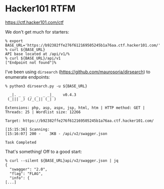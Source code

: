 # Hacker101 RTFM

https://ctf.hacker101.com/ctf

We don't get much for starters:

```
% export BASE_URL='https://b92382ffe276f612169505245b1a76aa.ctf.hacker101.com/'
% curl ${BASE_URL}
API base located at /api/v1/%                                                                                                                                                                   % curl ${BASE_URL}/api/v1
["Endpoint not found"]%
```

I've been using `dirsearch` (https://github.com/maurosoria/dirsearch) to enumerate endpoints:

```
% python3 dirsearch.py -u ${BASE_URL}

  _|. _ _  _  _  _ _|_    v0.4.3
 (_||| _) (/_(_|| (_| )

Extensions: php, asp, aspx, jsp, html, htm | HTTP method: GET | Threads: 25 | Wordlist size: 12266

Target: https://b92382ffe276f612169505245b1a76aa.ctf.hacker101.com/

[15:15:36] Scanning: 
[15:16:07] 200 -    3KB - /api/v2/swagger.json                              
                                                                             
Task Completed
```

That's something! Off to a good start:

```
% curl --silent ${BASE_URL}api/v2/swagger.json | jq
{
  "swagger": "2.0",
  "flag": "FLAG",
  "info": {
[...]
```

